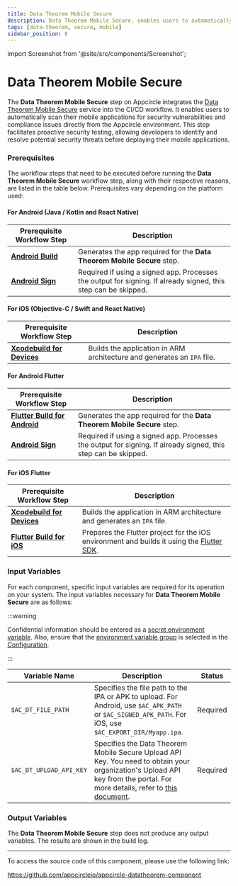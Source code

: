 ```yaml
---
title: Data Theorem Mobile Secure
description: Data Theorem Mobile Secure, enables users to automatically scan their mobile applications for security vulnerabilities and compliance issues directly from the Appcircle.
tags: [data-theorem, secure, mobile]
sidebar_position: 8
---
```


import Screenshot from '@site/src/components/Screenshot';

# Data Theorem Mobile Secure

The **Data Theorem Mobile Secure** step on Appcircle integrates the [Data Theorem Mobile Secure](https://www.datatheorem.com/products/mobile-secure/) service into the CI/CD workflow. It enables users to automatically scan their mobile applications for security vulnerabilities and compliance issues directly from the Appcircle environment. This step facilitates proactive security testing, allowing developers to identify and resolve potential security threats before deploying their mobile applications.

### Prerequisites

The workflow steps that need to be executed before running the **Data Theorem Mobile Secure** workflow step, along with their respective reasons, are listed in the table below. Prerequisites vary depending on the platform used:

#### For Android (Java / Kotlin and React Native) 

| Prerequisite Workflow Step        | Description                                                                                              |
| --------------------------------- | -------------------------------------------------------------------------------------------------------- |
| [**Android Build**](https://docs.appcircle.io/workflows/android-specific-workflow-steps/android-build) | Generates the app required for the **Data Theorem Mobile Secure** step.                                                                           |
| [**Android Sign**](https://docs.appcircle.io/workflows/android-specific-workflow-steps/android-sign)   | Required if using a signed app. Processes the output for signing. If already signed, this step can be skipped. |

<Screenshot url='https://cdn.appcircle.io/docs/assets/common-workflow-components-datatheorem_1.png'/>

#### For iOS (Objective-C / Swift and React Native) 

| Prerequisite Workflow Step        | Description                                                                                              |
| --------------------------------- | -------------------------------------------------------------------------------------------------------- |
| [**Xcodebuild for Devices**](https://docs.appcircle.io/workflows/ios-specific-workflow-steps#xcodebuild-for-devices-archive--export) | Builds the application in ARM architecture and generates an `IPA` file. |

<Screenshot url='https://cdn.appcircle.io/docs/assets/common-workflow-components-datatheorem_2.png'/>

#### For Android Flutter 

| Prerequisite Workflow Step        | Description                                                                                              |
| --------------------------------- | -------------------------------------------------------------------------------------------------------- |
| [**Flutter Build for Android**](https://docs.appcircle.io/workflows/flutter-specific-workflow-steps#flutter-build-for-android) | Generates the app required for the **Data Theorem Mobile Secure** step.                                                                           |
| [**Android Sign**](https://docs.appcircle.io/workflows/android-specific-workflow-steps/android-sign)   | Required if using a signed app. Processes the output for signing. If already signed, this step can be skipped. |

<Screenshot url='https://cdn.appcircle.io/docs/assets/common-workflow-components-datatheorem_3.png'/>

#### For iOS Flutter

| Prerequisite Workflow Step        | Description                                                                                              |
| --------------------------------- | -------------------------------------------------------------------------------------------------------- |
| [**Xcodebuild for Devices**](https://docs.appcircle.io/workflows/ios-specific-workflow-steps#xcodebuild-for-devices-archive--export) | Builds the application in ARM architecture and generates an `IPA` file. |
| [**Flutter Build for iOS**](https://docs.appcircle.io/workflows/flutter-specific-workflow-steps#flutter-build-for-ios) | Prepares the Flutter project for the iOS environment and builds it using the [Flutter SDK](https://github.com/flutter/flutter). |

<Screenshot url='https://cdn.appcircle.io/docs/assets/common-workflow-components-datatheorem_4.png'/>

### Input Variables

For each component, specific input variables are required for its operation on your system. The input variables necessary for **Data Theorem Mobile Secure** are as follows:

<Screenshot url='https://cdn.appcircle.io/docs/assets/common-workflow-components-datatheorem_5.png'/>

:::warning

Confidential information should be entered as a [secret environment variable](https://docs.appcircle.io/environment-variables/managing-variables#adding-key-and-text-based-value-pairs). Also, ensure that the [environment variable group](https://docs.appcircle.io/environment-variables/managing-variables#using-environment-variable-groups-in-builds) is selected in the [Configuration](https://docs.appcircle.io/build/build-process-management/build-profile-configuration/).

:::

| Variable Name           | Description                                                                                    | Status   |
| ----------------------- | ---------------------------------------------------------------------------------------------- | -------- |
| `$AC_DT_FILE_PATH`      | Specifies the file path to the IPA or APK to upload. For Android, use `$AC_APK_PATH` or `$AC_SIGNED_APK_PATH`. For iOS, use `$AC_EXPORT_DIR/Myapp.ipa`. | Required |
| `$AC_DT_UPLOAD_API_KEY` | Specifies the Data Theorem Mobile Secure Upload API Key.  You need to obtain your organization's Upload API key from the portal. For more details, refer to [this document](https://docs.securetheorem.com/mobile_security_devops/uploading_mobile_apps.html). | Required |


### Output Variables

The **Data Theorem Mobile Secure** step does not produce any output variables. The results are shown in the build log.

---

To access the source code of this component, please use the following link:

https://github.com/appcircleio/appcircle-datatheorem-component